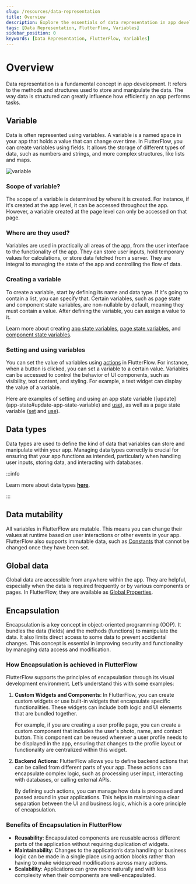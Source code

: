 ```yaml
---
slug: /resources/data-representation
title: Overview
description: Explore the essentials of data representation in app development, focusing on the use of variables in FlutterFlow.
tags: [Data Representation, FlutterFlow, Variables]
sidebar_position: 0
keywords: [Data Representation, FlutterFlow, Variables]
---
```


# Overview
Data representation is a fundamental concept in app development. It refers to the methods and structures used to store and manipulate the data. The way data is structured can greatly influence how efficiently an app performs tasks.

## Variable

Data is often represented using variables. A variable is a named space in your app that holds a value that can change over time. In FlutterFlow, you can create variables using fields. It allows the storage of different types of data, such as numbers and strings, and more complex structures, like lists and maps.

![variable](../imgs/variable.avif)

### Scope of variable?

The scope of a variable is determined by where it is created. For instance, if it's created at the app level, it can be accessed throughout the app. However, a variable created at the page level can only be accessed on that page.

### Where are they used?

Variables are used in practically all areas of the app, from the user interface to the functionality of the app. They can store user inputs, hold temporary values for calculations, or store data fetched from a server. They are integral to managing the state of the app and controlling the flow of data.

### Creating a variable

To create a variable, start by defining its name and data type. If it's going to contain a list, you can specify that. Certain variables, such as page state and component state variables, are non-nullable by default, meaning they must contain a value. After defining the variable, you can assign a value to it.

Learn more about creating [app state variables](app-state), [page state variables](#), and [component state variables](#).

### Setting and using variables

You can set the value of variables using [actions](#) in FlutterFlow. For instance, when a button is clicked, you can set a variable to a certain value. Variables can be accessed to control the behavior of UI components, such as visibility, text content, and styling. For example, a text widget can display the value of a variable.

Here are examples of setting and using an app state variable ([update]
(app-state#update-app-state-variable) and [use](app-state#use-app-state)), as well as a 
page state variable ([set](../ui-building-blocks/pages/page-lifecycle.md#creating-a-page-state) 
and [use](../ui-building-blocks/pages/page-lifecycle.md#get-page-state-value)).

## Data types

Data types are used to define the kind of data that variables can store and manipulate within your app. Managing data types correctly is crucial for ensuring that your app functions as intended, particularly when handling user inputs, storing data, and interacting with databases.

:::info

Learn more about data types [**here**](data-types).

:::

## Data mutability

All variables in FlutterFlow are mutable. This means you can change their values at runtime based on user interactions or other events in your app. FlutterFlow also supports immutable data, such as [Constants](constants) that cannot be changed once they have been set.

## Global data

Global data are accessible from anywhere within the app. They are helpful, especially when the data is required frequently or by various components or pages. In FlutterFlow, they are available as [Global Properties](global-properties).

## Encapsulation

Encapsulation is a key concept in object-oriented programming (OOP). It bundles the data (fields) and the methods (functions) to manipulate the data. It also limits direct access to some data to prevent accidental changes. This concept is essential in improving security and functionality by managing data access and modification.

### How Encapsulation is achieved in FlutterFlow

FlutterFlow supports the principles of encapsulation through its visual development environment. Let’s understand this with some examples:

1. **Custom Widgets and Components**: In FlutterFlow, you can create custom widgets or use built-in widgets that encapsulate specific functionalities. These widgets can include both logic and UI elements that are bundled together.

    For example, if you are creating a user profile page, you can create a custom component that includes the user's photo, name, and contact button. This component can be reused wherever a user profile needs to be displayed in the app, ensuring that changes to the profile layout or functionality are centralized within this widget.
    
2. **Backend Actions**: FlutterFlow allows you to define backend actions that can be called from different parts of your app. These actions can encapsulate complex logic, such as processing user input, interacting with databases, or calling external APIs.
    
    By defining such actions, you can manage how data is processed and passed around in your applications. This helps in maintaining a clear separation between the UI and business logic, which is a core principle of encapsulation.
    
### Benefits of Encapsulation in FlutterFlow

- **Reusability**: Encapsulated components are reusable across different parts of the application without requiring duplication of widgets.
- **Maintainability**: Changes to the application’s data handling or business logic can be made in a single place using action blocks rather than having to make widespread modifications across many actions.
- **Scalability**: Applications can grow more naturally and with less complexity when their components are well-encapsulated.